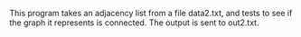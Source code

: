 This program takes an adjacency list from a file data2.txt, and tests to see if the graph it represents is connected.
	The output is sent to out2.txt.
